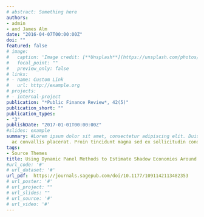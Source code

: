 ```yaml
---
# abstract: Something here
authors:
- admin
- and James Alm
date: "2016-04-07T00:00:00Z"
doi: ""
featured: false
# image:
#   caption: 'Image credit: [**Unsplash**](https://unsplash.com/photos/s9CC2SKySJM)'
#   focal_point: ""
#   preview_only: false
# links:
# - name: Custom Link
#   url: http://example.org
# projects:
# - internal-project
publication: "*Public Finance Review*, 42(5)"
publication_short: ""
publication_types:
- "3"
publishDate: "2017-01-01T00:00:00Z"
#slides: example
summary: #Lorem ipsum dolor sit amet, consectetur adipiscing elit. Duis posuere tellus
  ac convallis placerat. Proin tincidunt magna sed ex sollicitudin condimentum.
tags:
- Source Themes
title: Using Dynamic Panel Methods to Estimate Shadow Economies Around the World, 1984-2006
#url_code: '#'
# url_dataset: '#'
url_pdf:  https://journals.sagepub.com/doi/10.1177/1091142113482353
# url_poster: '#'
# url_project: ""
# url_slides: ""
# url_source: '#'
# url_video: '#'
---
```

